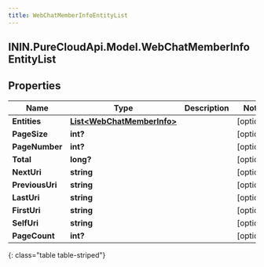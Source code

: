 ```yaml
---
title: WebChatMemberInfoEntityList
---
```

## ININ.PureCloudApi.Model.WebChatMemberInfoEntityList

## Properties

|Name | Type | Description | Notes|
|------------ | ------------- | ------------- | -------------|
| **Entities** | [**List&lt;WebChatMemberInfo&gt;**](WebChatMemberInfo.html) |  | [optional] |
| **PageSize** | **int?** |  | [optional] |
| **PageNumber** | **int?** |  | [optional] |
| **Total** | **long?** |  | [optional] |
| **NextUri** | **string** |  | [optional] |
| **PreviousUri** | **string** |  | [optional] |
| **LastUri** | **string** |  | [optional] |
| **FirstUri** | **string** |  | [optional] |
| **SelfUri** | **string** |  | [optional] |
| **PageCount** | **int?** |  | [optional] |
{: class="table table-striped"}


